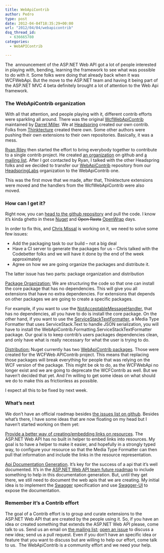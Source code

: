 ```yaml
---
title: WebApiContrib
author: Pedro
type: post
date: 2012-04-04T18:35:29+00:00
url: "2012/04/04/webapicontrib"
dsq_thread_id:
  - 636665780
categories:
  - WebAPIContrib

---
```

The  announcement of the ASP.NET Web API got a lot of people interested in playing with, bending, learning the framework to see what was possible to do with it. Some folks were doing that already back when it was WCFWebApi. But the move to the ASP.NET team and having it being part of the ASP.NET MVC 4 beta definitely brought a lot of attention to the Web Api framework.

### The WebApiContrib organization

With all that attention, and people playing with it, different contrib efforts were sparkling all around. There was the original [WcfWebApiContrib][1] maintained by [Darrel Miller][2]. We at [Headspring][3] created our own contrib. Folks from [Thinktecture][4] created there own. Some other authors were pushing their own extensions to their own repositories. Basically, it was a mess.

[Ryan Riley][5] then started the effort to bring everybody together to contribute to a single contrib project. He created [an organization][6] on github and [a mailing list][7]. After I got contacted by Ryan, I talked with the other Headspring folks and we decided to transfer our [WebApiContrib][8] repository from our [HeadspringLabs][9] organization to the WebApiContrib one.

This was the first move that we made, after that, Thinktecture extensions were moved and the handlers from the WcfWebApiContrib were also moved.

### How can I get it?

Right now, you can [head to the github repository][8] and pull the code. I know it’s kinda ghetto in these [Nuget][10] and <del>Open Rasta</del> [OpenWrap][11] days.

In order to fix this, and [Chris Missal][12] is working on it, we need to solve some few issues:

  * Add the packaging task to our build – not a big deal
  * Have a CI server to generate the packages for us – Chris talked with the Codebetter folks and we will have it done by the end of the week approximately
  * Agree on how we are going organize the packages and distribute it.

The latter issue has two parts: package organization and distribution

<span style="text-decoration: underline;">Package Organization:</span> We are structuring the code so that one can install the core package that has no dependencies. This will give you all extensions that have no extra dependencies. For extensions that depends on other packages we are going to create a specific packages.

For example, if you want to use the [NotAcceptableMessageHandler][13], that has no dependencies, all you have to do is install the core package. On the other hand, if you want to use the [ServiceStackTextFormatter][14], a Media Type Formatter that uses ServiceStack.Text to handle JSON serialization, you will have to install the WebApiContrib.Formatting.ServiceStackTextFormatter package. Our goal is to keep contrib’s users packages dependencies clean, and only have what is really necessary for what the user is trying to do.

<span style="text-decoration: underline;">Distribution:</span> Nuget currently has two [WebApiContrib packages][15]. Those were created for the WCFWeb APIContrib project. This means that replacing those packages will break everything for people that was relying on the WCF version of the package. This might be ok to do, as the WCFWebApi no longer exist and we are going to deprecate the WCFContrib as well. But we haven’t decided that yet. And I’m willing to get some ideas on what should we do to make this as frictionless as possible.

I expect all this to be fixed by next week.

### What’s next

We don’t have an official roadmap besides [the issues list on github][16]. Besides what’s there, I have some ideas that are now floating on my head but I haven’t started working on them yet:

<span style="text-decoration: underline;">Provide a better way of creating/embedding links on resources</span>. The ASP.NET Web API has no built in helper to embed links into resources. My goal is to have a helper to make it easier, and hopefully in a strongly typed way, to configure your resource so that the Media Type Formatter can then pull that information and include the links in the resource representation.

<span style="text-decoration: underline;">Api Documentation Generation</span>. It’s key for the success of a api that it’s well documented. It’s in the [ASP.NET Web API team future roadmap][17] to include something to help in this documentation generation. But, until they get there, we still need to document the web apis that we are creating. My initial idea is to implement the [Swagger][18] specification and use [Swagger-UI][19] to expose the documentation.

### Remember it’s a Contrib effort

The goal of a Contrib effort is to group and curate extensions to the ASP.NET Web API that are created by the people using it. So, if you have an idea or created something that extends the ASP.NET Web API please, come talk to us. Send us an email on [the mailing list][7]; [open an issue][16] to discuss a new idea; send us a pull request. Even if you don’t have an specific idea or feature that you want to discuss but are willing to help our effort, come talk to us.  The WebApiContrib is a community effort and we need your help.

 [1]: http://webapicontrib.codeplex.com/
 [2]: http://www.bizcoder.com/
 [3]: http://www.headspring.com/
 [4]: http://www.thinktecture.com/
 [5]: http://wizardsofsmart.net/
 [6]: https://github.com/WebApiContrib
 [7]: https://groups.google.com/forum/#!forum/webapicontrib
 [8]: https://github.com/WebApiContrib/WebAPIContrib
 [9]: https://github.com/HeadspringLabs
 [10]: http://nuget.org/
 [11]: http://www.openwrap.org/
 [12]: http://chrismissal.lostechies.com
 [13]: https://github.com/WebApiContrib/WebAPIContrib/blob/master/src/WebApiContrib/MessageHandlers/NotAcceptableMessageHandler.cs
 [14]: https://github.com/WebApiContrib/WebAPIContrib/blob/master/src/WebApiContrib.Formatting.ServiceStack/ServiceStackTextFormatter.cs
 [15]: http://nuget.org/packages?q=WebApiContrib
 [16]: https://github.com/WebApiContrib/WebAPIContrib/issues?sort=created&direction=desc&state=open
 [17]: http://aspnetwebstack.codeplex.com/wikipage?title=Roadmap
 [18]: http://swagger.wordnik.com/
 [19]: https://github.com/wordnik/swagger-ui
